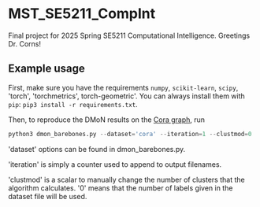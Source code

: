 # MST_SE5211_CompInt
Final project for 2025 Spring SE5211 Computational Intelligence.  Greetings Dr. Corns!

Example usage
---
First, make sure you have the requirements `numpy`, `scikit-learn`, `scipy`, 'torch', 'torchmetrics', torch-geometric'. You can always install them with `pip`: `pip3 install -r requirements.txt`.

Then, to reproduce the DMoN results on the [Cora graph](https://ieee-dataport.org/documents/cora), run

```python
python3 dmon_barebones.py --dataset='cora' --iteration=1 --clustmod=0
```

'dataset' options can be found in dmon_barebones.py.

'iteration' is simply a counter used to append to output filenames.

'clustmod' is a scalar to manually change the number of clusters that the algorithm calculates.  '0' means that the number of labels given in the dataset file will be used.
